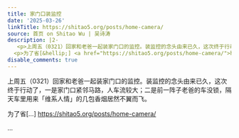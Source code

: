 ```yaml
---
title: 家门口装监控
date: '2025-03-26'
linkTitle: https://shitao5.org/posts/home-camera/
source: 首页 on Shitao Wu | 吴诗涛
description: |2-
   <p>上周五（0321）回家和老爸一起装家门口的监控。装监控的念头由来已久，这次终于行动了，一是家门口紧邻马路，人车流较大；二是前一阵子老爸的车没锁，隔天车里用来「维系人情」的几包香烟居然不翼而飞。</p>
  <p>为了省[&hellip;] <a href="https://shitao5.org/posts/home-camera/">https://shitao5.org/posts/home-camera/</a></p>  ...
disable_comments: true
---
```

 <p>上周五（0321）回家和老爸一起装家门口的监控。装监控的念头由来已久，这次终于行动了，一是家门口紧邻马路，人车流较大；二是前一阵子老爸的车没锁，隔天车里用来「维系人情」的几包香烟居然不翼而飞。</p>
<p>为了省[&hellip;] <a href="https://shitao5.org/posts/home-camera/">https://shitao5.org/posts/home-camera/</a></p>  ...
